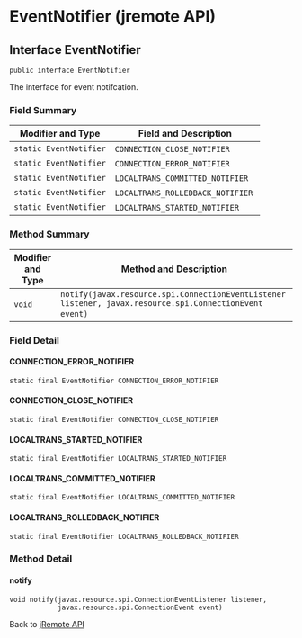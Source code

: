 # EventNotifier (jremote API)

<PageHeader />

## Interface EventNotifier

```
public interface EventNotifier
```

The interface for event notifcation.

### Field Summary


| Modifier and Type<br> | Field and Description<br> |
| --- | --- |
| `static EventNotifier`<br> | `CONNECTION_CLOSE_NOTIFIER` <br> |
| `static EventNotifier`<br> | `CONNECTION_ERROR_NOTIFIER` <br> |
| `static EventNotifier`<br> | `LOCALTRANS_COMMITTED_NOTIFIER` <br> |
| `static EventNotifier`<br> | `LOCALTRANS_ROLLEDBACK_NOTIFIER` <br> |
| `static EventNotifier`<br> | `LOCALTRANS_STARTED_NOTIFIER` <br> |






### Method Summary


| Modifier and Type<br> | Method and Description<br> |
| --- | --- |
| `void`<br> | `notify(javax.resource.spi.ConnectionEventListener listener, javax.resource.spi.ConnectionEvent event)` <br> |

### Field Detail



#### CONNECTION\_ERROR\_NOTIFIER

```
static final EventNotifier CONNECTION_ERROR_NOTIFIER
```

#### CONNECTION\_CLOSE\_NOTIFIER

```
static final EventNotifier CONNECTION_CLOSE_NOTIFIER
```

#### LOCALTRANS\_STARTED\_NOTIFIER

```
static final EventNotifier LOCALTRANS_STARTED_NOTIFIER
```

#### LOCALTRANS\_COMMITTED\_NOTIFIER

```
static final EventNotifier LOCALTRANS_COMMITTED_NOTIFIER
```

#### LOCALTRANS\_ROLLEDBACK\_NOTIFIER

```
static final EventNotifier LOCALTRANS_ROLLEDBACK_NOTIFIER
```



### 


### Method Detail

#### notify

```
void notify(javax.resource.spi.ConnectionEventListener listener,
            javax.resource.spi.ConnectionEvent event)
```

Back to [jRemote API](../../../../jremote-api/README.md)

  
<PageFooter />
